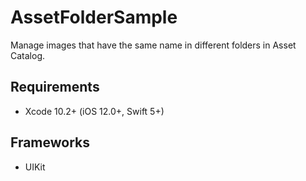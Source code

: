 # AssetFolderSample
Manage images that have the same name in different folders in Asset Catalog.

## Requirements
- Xcode 10.2+ (iOS 12.0+, Swift 5+)

## Frameworks
- UIKit
